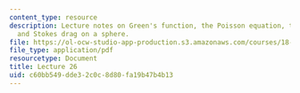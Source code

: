 ```yaml
---
content_type: resource
description: Lecture notes on Green's function, the Poisson equation, the Stokes equation,
  and Stokes drag on a sphere.
file: https://ol-ocw-studio-app-production.s3.amazonaws.com/courses/18-306-advanced-partial-differential-equations-with-applications-fall-2009/c60bb549dde32c0c8d80fa19b47b4b13_MIT18_306f09_lec26.pdf
file_type: application/pdf
resourcetype: Document
title: Lecture 26
uid: c60bb549-dde3-2c0c-8d80-fa19b47b4b13
---
```

